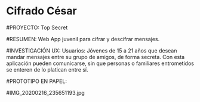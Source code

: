 # Cifrado César

#PROYECTO: Top Secret

#RESUMEN: Web App juvenil para cifrar y descifrar mensajes.

#INVESTIGACIÓN UX: Usuarios: Jóvenes de 15 a 21 años que desean mandar mensajes entre su grupo de amigos, de forma secreta. Con esta aplicación pueden comunicarse, sin que personas o familiares entrometidos se enteren de lo platican entre sí.

#PROTOTIPO EN PAPEL:

#IMG_20200216_235651193.jpg
